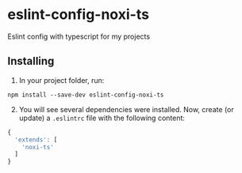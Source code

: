 # eslint-config-noxi-ts
Eslint config with typescript for my projects

## Installing

1. In your project folder, run:

```
npm install --save-dev eslint-config-noxi-ts
```

2. You will see several dependencies were installed. Now, create (or update) a `.eslintrc` file with the following content:

```js
{
  'extends': [
    'noxi-ts'
  ]
}
```